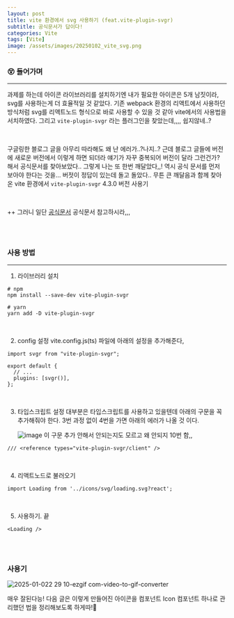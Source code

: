 ```yaml
---
layout: post
title: vite 환경에서 svg 사용하기 (feat.vite-plugin-svgr)
subtitle: 공식문서가 답이다!
categories: Vite
tags: [Vite]
image: /assets/images/20250102_vite_svg.png
---
```


### 😵 들어가며

---

과제를 하는데 아이콘 라이브러리를 설치하기엔 내가 필요한 아이콘은 5개 남짓이라, svg를 사용하는게 더 효율적일 것 같았다. 기존 webpack 환경의 리액트에서 사용하던 방식처럼 svg를 리액트노드 형식으로 바로 사용할 수 있을 것 같아 vite에서의 사용법을 서치하였다. 그리고 `vite-plugin-svgr` 라는 플러그인을 찾았는데,,,,
쉽지않네..?

<br/>

구글링한 블로그 글을 아무리 따라해도 왜 난 에러가..?나지..?
근데 블로그 글들에 버전에 새로운 버전에서 이렇게 하면 되더라 얘기가 자꾸 중복되어 버전이 달라 그런건가? 해서 공식문서를 찾아보았다..
그렇게 나는 또 한번 깨달았다,,! 역시 공식 문서를 먼저 보아야 한다는 것을...
버젓이 정답이 있는데 돌고 돌았다..
무튼 큰 깨달음과 함께 찾아온 vite 환경에서 `vite-plugin-svgr` 4.3.0 버전 사용기

<br/>

++ 그러니 일단 [공식문서](https://www.npmjs.com/package/vite-plugin-svgr) 공식문서 참고하시라,,,

<br/>
<br/>

### 사용 방법

---

1. 라이브러리 설치

```
# npm
npm install --save-dev vite-plugin-svgr

# yarn
yarn add -D vite-plugin-svgr
```

<br/>

2. config 설정
   vite.config.js(ts) 파일에 아래의 설정을 추가해준다,

```
import svgr from "vite-plugin-svgr";

export default {
  // ...
  plugins: [svgr()],
};
```

<br/>

3. 타입스크립트 설정
   대부분은 타입스크립트를 사용하고 있을텐데 아래의 구문을 꼭 추가해줘야 한다. 3번 과정 없이 4번을 가면 아래의 에러가 나올 것 이다.

   ![image](https://github.com/user-attachments/assets/10470fcb-32ba-4909-bbd0-dd38a2dc0aa0)
   이 구문 추가 안해서 안되는지도 모르고 왜 안되지 10번 함,,

```
/// <reference types="vite-plugin-svgr/client" />
```

<br/>

4. 리액트노드로 불러오기

```
import Loading from '../icons/svg/loading.svg?react';
```

<br/>

5. 사용하기. 끝

```
<Loading />
```

<br/>
<br/>

### 사용기

![2025-01-022 29 10-ezgif com-video-to-gif-converter](https://github.com/user-attachments/assets/28a1f563-ba8d-4c3c-a933-02023bf5026b)

매우 잘된다능! 다음 글은 이렇게 만들어진 아이콘을 컴포넌트 Icon 컴포넌트 하나로 관리했던 법을 정리해보도록 하게따!🤗

